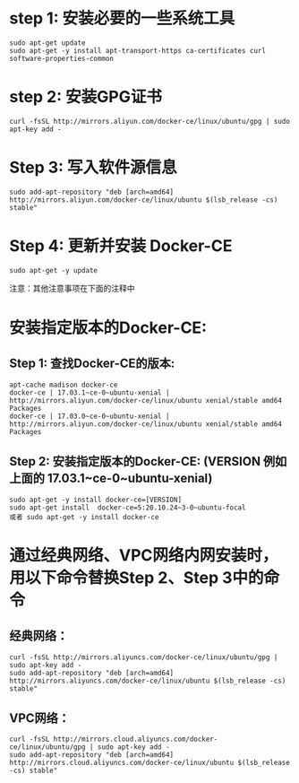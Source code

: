 # step 1: 安装必要的一些系统工具
    sudo apt-get update
    sudo apt-get -y install apt-transport-https ca-certificates curl software-properties-common
# step 2: 安装GPG证书
    curl -fsSL http://mirrors.aliyun.com/docker-ce/linux/ubuntu/gpg | sudo apt-key add -
# Step 3: 写入软件源信息
    sudo add-apt-repository "deb [arch=amd64] http://mirrors.aliyun.com/docker-ce/linux/ubuntu $(lsb_release -cs) stable"
# Step 4: 更新并安装 Docker-CE
    sudo apt-get -y update

注意：其他注意事项在下面的注释中
# 安装指定版本的Docker-CE:
## Step 1: 查找Docker-CE的版本:
    apt-cache madison docker-ce
    docker-ce | 17.03.1~ce-0~ubuntu-xenial | http://mirrors.aliyun.com/docker-ce/linux/ubuntu xenial/stable amd64 Packages 
    docker-ce | 17.03.0~ce-0~ubuntu-xenial | http://mirrors.aliyun.com/docker-ce/linux/ubuntu xenial/stable amd64 Packages
## Step 2: 安装指定版本的Docker-CE: (VERSION 例如上面的 17.03.1~ce-0~ubuntu-xenial)
    sudo apt-get -y install docker-ce=[VERSION]
    sudo apt-get install  docker-ce=5:20.10.24~3-0~ubuntu-focal
    或者 sudo apt-get -y install docker-ce



# 通过经典网络、VPC网络内网安装时，用以下命令替换Step 2、Step 3中的命令
##  经典网络：
    curl -fsSL http://mirrors.aliyuncs.com/docker-ce/linux/ubuntu/gpg | sudo apt-key add -
    sudo add-apt-repository "deb [arch=amd64] http://mirrors.aliyuncs.com/docker-ce/linux/ubuntu $(lsb_release -cs) stable"
## VPC网络：
    curl -fsSL http://mirrors.cloud.aliyuncs.com/docker-ce/linux/ubuntu/gpg | sudo apt-key add -
    sudo add-apt-repository "deb [arch=amd64] http://mirrors.cloud.aliyuncs.com/docker-ce/linux/ubuntu $(lsb_release -cs) stable"